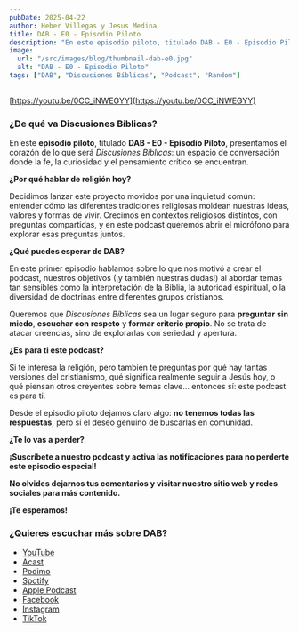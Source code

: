 ```yaml
---
pubDate: 2025-04-22
author: Heber Villegas y Jesus Medina
title: DAB - E0 - Episodio Piloto
description: "En este episodio piloto, titulado DAB - E0 - Episodio Piloto, presentamos el corazón de lo que será Discusiones Bíblicas: un espacio de conversación donde la fe, la curiosidad y el pensamiento crítico se encuentran."
image:
  url: "/src/images/blog/thumbnail-dab-e0.jpg"
  alt: "DAB - E0 - Episodio Piloto"
tags: ["DAB", "Discusiones Bíblicas", "Podcast", "Random"]
---
```


[https://youtu.be/0CC_iNWEGYY](https://youtu.be/0CC_iNWEGYY)

### **¿De qué va Discusiones Bíblicas?**

En este **episodio piloto**, titulado **DAB - E0 - Episodio Piloto**, presentamos el corazón de lo que será *Discusiones Bíblicas*: un espacio de conversación donde la fe, la curiosidad y el pensamiento crítico se encuentran.

**¿Por qué hablar de religión hoy?**

Decidimos lanzar este proyecto movidos por una inquietud común: entender cómo las diferentes tradiciones religiosas moldean nuestras ideas, valores y formas de vivir. Crecimos en contextos religiosos distintos, con preguntas compartidas, y en este podcast queremos abrir el micrófono para explorar esas preguntas juntos.

**¿Qué puedes esperar de DAB?**

En este primer episodio hablamos sobre lo que nos motivó a crear el podcast, nuestros objetivos (¡y también nuestras dudas!) al abordar temas tan sensibles como la interpretación de la Biblia, la autoridad espiritual, o la diversidad de doctrinas entre diferentes grupos cristianos.

Queremos que *Discusiones Bíblicas* sea un lugar seguro para **preguntar sin miedo**, **escuchar con respeto** y **formar criterio propio**. No se trata de atacar creencias, sino de explorarlas con seriedad y apertura.

**¿Es para ti este podcast?**

Si te interesa la religión, pero también te preguntas por qué hay tantas versiones del cristianismo, qué significa realmente seguir a Jesús hoy, o qué piensan otros creyentes sobre temas clave… entonces sí: este podcast es para ti.

Desde el episodio piloto dejamos claro algo: **no tenemos todas las respuestas**, pero sí el deseo genuino de buscarlas en comunidad.

**¿Te lo vas a perder?**

**¡Suscríbete a nuestro podcast y activa las notificaciones para no perderte este episodio especial!**

**No olvides dejarnos tus comentarios y visitar nuestro sitio web y redes sociales para más contenido.**

**¡Te esperamos!**

### **¿Quieres escuchar más sobre DAB?**

- [YouTube](https://www.youtube.com/@discusionesbiblicas)
- [Acast](https://shows.acast.com/discusionesbiblicas)
- [Podimo](https://share.podimo.com/podcast/ef93b5a2-8bd4-4105-abe3-3c1cffa718b7?creatorId=e12b0f6c-3337-4ab7-abd1-5647481bc9fb&key=GePw0UCkvjln&source=ln&from=studio)
- [Spotify](https://open.spotify.com/show/6YUuB3dgq7vaLK6YVXvs7Q)
- [Apple Podcast](https://podcasts.apple.com/mx/podcast/discusiones-biblicas/id1645841221)
- [Facebook](https://www.facebook.com/discusionesbiblicas)
- [Instagram](https://www.instagram.com/discusionesbiblicas/)
- [TikTok](https://www.tiktok.com/@discusionesbiblicas)